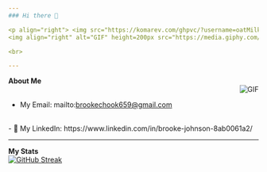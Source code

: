```yaml
---
### Hi there 👋

<p align="right"> <img src="https://komarev.com/ghpvc/?username=oatMilk223" alt="oatMilk223" /> </p> 
<img align="right" alt="GIF" height=200px src="https://media.giphy.com/media/lTRuG1F4VZ3LHMpXY2/giphy.gif" />

<br>

---
```


**About Me**
<br>
<img align="right" alt="GIF" src="https://media.giphy.com/media/5xRW2cUKfcyQg/giphy.gif" />
<br>
- My Email: mailto:brookechook659@gmail.com
<br>
- 🔗 My LinkedIn: https://www.linkedin.com/in/brooke-johnson-8ab0061a2/
<br>
 
 ---
 **My Stats** <br>
[![GitHub Streak](https://github-readme-streak-stats.herokuapp.com/?user=oatMilk223&theme=tokyonight)](https://git.io/streak-stats)






